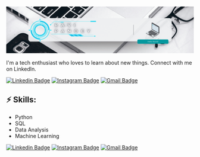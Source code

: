 ![Header image](https://github.com/ravi2552/ravi2552/blob/main/Assets/White%20Minimalist%20Corporate%20Personal%20Profile%20LinkedIn%20Banner.gif)
<!-- You can create your own header images using Canva, it has a lot of templates. If you do, use the following link https://www.canva.com/join/celeriac-tread-jellyfish -->
I'm a tech enthusiast who loves to learn about new things. Connect with me on LinkedIn.


[![Linkedin Badge](https://img.shields.io/badge/-LinkedIn-blue?style=flat-square&logo=Linkedin&logoColor=white&link=https://www.linkedin.com/in/jayrajroshan/)](www.linkedin.com/in/ravipandey2)
[![Instagram Badge](https://img.shields.io/badge/-Instagram-e4405f?style=flat-square&logo=Instagram&logoColor=white&link=https://www.instagram.com/roshanjayraj/)](https://www.instagram.com/roshanjayraj/)
[![Gmail Badge](https://img.shields.io/badge/-Gmail-d14836?style=flat-square&logo=Gmail&logoColor=white&link=mail@jayrajroshan1@gmail.com)](mailto:mail@jayrajroshan1@gmail.com)

## ⚡ Skills:
- Python
- SQL
- Data Analysis
- Machine Learning

[![Linkedin Badge](https://img.shields.io/badge/-LinkedIn-blue?style=flat-square&logo=Linkedin&logoColor=white&link=https://www.linkedin.com/in/ravipandey2/)](https://www.linkedin.com/in/ravipandey2/)
[![Instagram Badge](https://img.shields.io/badge/-Instagram-e4405f?style=flat-square&logo=Instagram&logoColor=white&link=https://www.instagram.com/ravipandey2552/)](https://www.instagram.com/ravipandey2552/)
[![Gmail Badge](https://img.shields.io/badge/-Gmail-d14836?style=flat-square&logo=Gmail&logoColor=white&link=mailto:ravipandey4568@gmail.com)](mailto:ravipandey4568@gmail.com)
